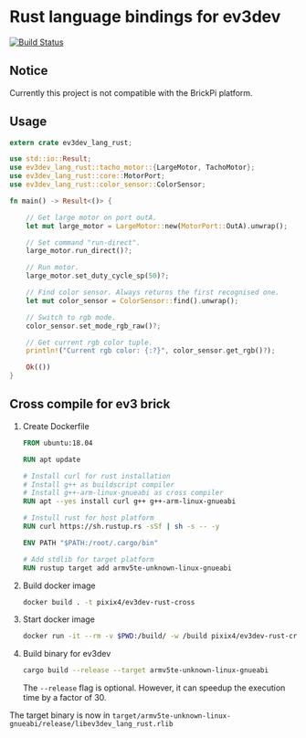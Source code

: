 # Rust language bindings for ev3dev

[![Build Status](https://travis-ci.org/pixix4/ev3dev-lang-rust.svg?branch=master)](https://travis-ci.org/pixix4/ev3dev-lang-rust)

## Notice

Currently this project is not compatible with the BrickPi platform.

## Usage

```rust
extern crate ev3dev_lang_rust;

use std::io::Result;
use ev3dev_lang_rust::tacho_motor::{LargeMotor, TachoMotor};
use ev3dev_lang_rust::core::MotorPort;
use ev3dev_lang_rust::color_sensor::ColorSensor;

fn main() -> Result<()> {

    // Get large motor on port outA.
    let mut large_motor = LargeMotor::new(MotorPort::OutA).unwrap();

    // Set command "run-direct".
    large_motor.run_direct()?;

    // Run motor.
    large_motor.set_duty_cycle_sp(50)?;

    // Find color sensor. Always returns the first recognised one.
    let mut color_sensor = ColorSensor::find().unwrap();

    // Switch to rgb mode.
    color_sensor.set_mode_rgb_raw()?;

    // Get current rgb color tuple.
    println!("Current rgb color: {:?}", color_sensor.get_rgb()?);

    Ok(())
}
```

## Cross compile for ev3 brick

1. Create Dockerfile
    ```dockerfile
    FROM ubuntu:18.04

    RUN apt update

    # Install curl for rust installation
    # Install g++ as buildscript compiler
    # Install g++-arm-linux-gnueabi as cross compiler
    RUN apt --yes install curl g++ g++-arm-linux-gnueabi

    # Instull rust for host platform
    RUN curl https://sh.rustup.rs -sSf | sh -s -- -y

    ENV PATH "$PATH:/root/.cargo/bin"

    # Add stdlib for target platform
    RUN rustup target add armv5te-unknown-linux-gnueabi
    ```

2. Build docker image
    ```bash
    docker build . -t pixix4/ev3dev-rust-cross
    ```

3. Start docker image
    ```bash
    docker run -it --rm -v $PWD:/build/ -w /build pixix4/ev3dev-rust-cross
    ```

4. Build binary for ev3dev
    ```bash
    cargo build --release --target armv5te-unknown-linux-gnueabi
    ```
    The `--release` flag is optional. However, it can speedup the execution time by a factor of 30.

The target binary is now in `target/armv5te-unknown-linux-gnueabi/release/libev3dev_lang_rust.rlib`
